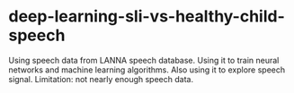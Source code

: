 # deep-learning-sli-vs-healthy-child-speech
Using speech data from LANNA speech database. Using it to train neural networks and machine learning algorithms. Also using it to explore speech signal. Limitation: not nearly enough speech data.
